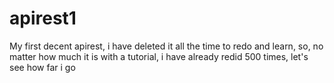 # apirest1
My first decent apirest, i have deleted it all the time to redo and learn, so, no matter how much it is with a tutorial, i have already redid 500 times, let's see how far i go
